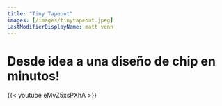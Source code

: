 ```yaml
---
title: "Tiny Tapeout"
images: [/images/tinytapeout.jpeg]
LastModifierDisplayName: matt venn
---
```


# Desde idea a una diseño de chip en minutos!

{{< youtube eMvZ5xsPXhA >}}

